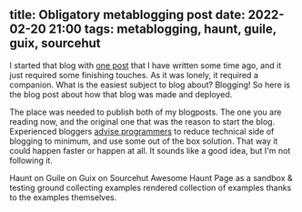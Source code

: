 title: Obligatory metablogging post
date: 2022-02-20 21:00
tags: metablogging, haunt, guile, guix, sourcehut
---

I started that blog with [one
post](test-driven-development-with-python-revisited.html) that I have written
some time ago, and it just required some finishing touches. As it was lonely, it
required a companion. What is the easiest subject to blog about? Blogging! So
here is the blog post about how that blog was made and deployed.

The place was needed to publish both of my blogposts. The one you are reading
now, and the original one that was the reason to start the blog. Experienced
bloggers [advise programmers](https://www.youtube.com/watch?v=dxP9HD1Dq-w) to
reduce technical side of blogging to minimum, and use some out of the box
solution. That way it could happen faster or happen at all. It sounds like a
good idea, but I'm not following it.

Haunt on Guile on Guix on Sourcehut
Awesome Haunt Page as a sandbox & testing ground
collecting examples rendered collection of examples thanks to the examples themselves.

